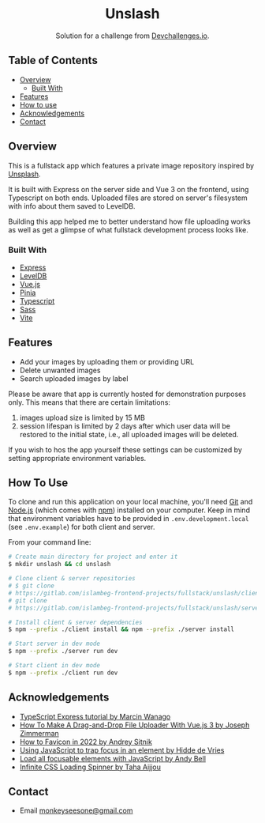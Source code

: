 <h1 align="center">Unslash</h1>

<div align="center">
   Solution for a challenge from  <a href="http://devchallenges.io" 
target="_blank">Devchallenges.io</a>.
</div>

<div align="center">
  <h3>
    <!-- <a href="https://unslash.islambeg.me/">
      Demo
    </a>
    <span> | </span>
    <a 
href="https://gitlab.com/islambeg-frontend-projects/fullstack/unslash/README">
      Solution
    </a>
    <span> | </span>
    <a href="https://devchallenges.io/challenges/O2iGT9yBd6xZBrOcVirx">
      Challenge (part 1)
    </a>
    /
    <a href="https://devchallenges.io/challenges/rYyhwJAxMfES5jNQ9YsP">
      Challenge (part 2)
    </a> -->
  </h3>
</div>

## Table of Contents

- [Overview](#overview)
  - [Built With](#built-with)
- [Features](#features)
- [How to use](#how-to-use)
- [Acknowledgements](#acknowledgements)
- [Contact](#contact)

## Overview

This is a fullstack app which features a private image repository inspired 
by [Unsplash](https://unsplash.com/).

It is built with Express on the server side and Vue 3 on the frontend, 
using Typescript on both ends. Uploaded files are stored on server's 
filesystem with info about them saved to LevelDB.

<!-- - [Client 
repository](https://gitlab.com/islambeg-frontend-projects/fullstack/unslash/client)
- [Server 
repository](https://gitlab.com/islambeg-frontend-projects/fullstack/unslash/server) -->

Building this app helped me to better understand how file uploading works 
as well as get a glimpse of what fullstack development process looks like.

### Built With

- [Express](https://expressjs.com/)
- [LevelDB](https://github.com/google/leveldb)
- [Vue.js](https://vuejs.org/)
- [Pinia](https://pinia.vuejs.org/)
- [Typescript](https://www.typescriptlang.org/)
- [Sass](https://sass-lang.com/)
- [Vite](vitejs.dev/)

## Features

- Add your images by uploading them or providing URL
- Delete unwanted images
- Search uploaded images by label

Please be aware that app is currently hosted for demonstration purposes 
only. This means that there are certain limitations:
1) images upload size is limited by 15 MB
2) session lifespan is limited by 2 days after which user data will be 
restored to the initial state, i.e., all uploaded images will be deleted.

If you wish to hos the app yourself these settings can be customized by 
setting appropriate environment variables.

## How To Use

To clone and run this application on your local machine, you'll need 
[Git](https://git-scm.com) and [Node.js](https://nodejs.org/en/download/) 
(which comes with [npm](http://npmjs.com)) installed on your computer. 
Keep in mind that environment variables have to be provided in 
`.env.development.local` (see `.env.example`) for both client and server.

From your command line:

```bash
# Create main directory for project and enter it
$ mkdir unslash && cd unslash

# Clone client & server repositories
# $ git clone 
# https://gitlab.com/islambeg-frontend-projects/fullstack/unslash/client && 
# git clone 
# https://gitlab.com/islambeg-frontend-projects/fullstack/unslash/server

# Install client & server dependencies
$ npm --prefix ./client install && npm --prefix ./server install

# Start server in dev mode
$ npm --prefix ./server run dev

# Start client in dev mode
$ npm --prefix ./client run dev
```

## Acknowledgements

- [TypeScript Express tutorial by Marcin 
Wanago](https://wanago.io/courses/typescript-express-tutorial/)
- [How To Make A Drag-and-Drop File Uploader With Vue.js 3 by Joseph 
Zimmerman](https://www.smashingmagazine.com/2022/03/drag-drop-file-uploader-vuejs-3/)
- [How to Favicon in 2022 by Andrey 
Sitnik](https://evilmartians.com/chronicles/how-to-favicon-in-2021-six-files-that-fit-most-needs)
- [Using JavaScript to trap focus in an element by Hidde de 
Vries](https://hidde.blog/-using-javascript-to-trap-focus-in-an-element/)
- [Load all focusable elements with JavaScript by Andy 
Bell](https://piccalil.li/quick-tip/load-all-focusable-elements-with-javascript/)
- [Infinite CSS Loading Spinner by Taha 
Aijjou](https://codepen.io/taha-aijjou/pen/dKvjxJ)

## Contact

- Email monkeyseesone@gmail.com
